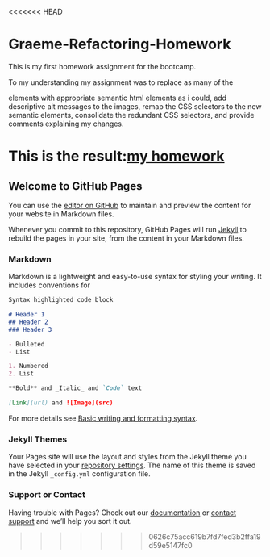 <<<<<<< HEAD
# Graeme-Refactoring-Homework
This is my first homework assignment for the bootcamp.

To my understanding my assignment was to replace as many of the <div> elements with appropriate semantic html elements as i could, add descriptive alt messages to the images, remap the CSS selectors to the new semantic elements, consolidate the redundant CSS selectors, and provide comments explaining my changes.

This is the result:[my homework](file:///C:/Users/teent/OneDrive/Desktop/GRAEME%20CODING%20STUFF/Homework/Graeme-Refactoring-Homework/Develop/solved%20index.html)
=======
## Welcome to GitHub Pages

You can use the [editor on GitHub](https://github.com/ThreeBrainCells/Graeme-Refactoring-Homework/edit/main/README.md) to maintain and preview the content for your website in Markdown files.

Whenever you commit to this repository, GitHub Pages will run [Jekyll](https://jekyllrb.com/) to rebuild the pages in your site, from the content in your Markdown files.

### Markdown

Markdown is a lightweight and easy-to-use syntax for styling your writing. It includes conventions for

```markdown
Syntax highlighted code block

# Header 1
## Header 2
### Header 3

- Bulleted
- List

1. Numbered
2. List

**Bold** and _Italic_ and `Code` text

[Link](url) and ![Image](src)
```

For more details see [Basic writing and formatting syntax](https://docs.github.com/en/github/writing-on-github/getting-started-with-writing-and-formatting-on-github/basic-writing-and-formatting-syntax).

### Jekyll Themes

Your Pages site will use the layout and styles from the Jekyll theme you have selected in your [repository settings](https://github.com/ThreeBrainCells/Graeme-Refactoring-Homework/settings/pages). The name of this theme is saved in the Jekyll `_config.yml` configuration file.

### Support or Contact

Having trouble with Pages? Check out our [documentation](https://docs.github.com/categories/github-pages-basics/) or [contact support](https://support.github.com/contact) and we’ll help you sort it out.
>>>>>>> 0626c75acc619b7fd7fed3b2ffa19d59e5147fc0
